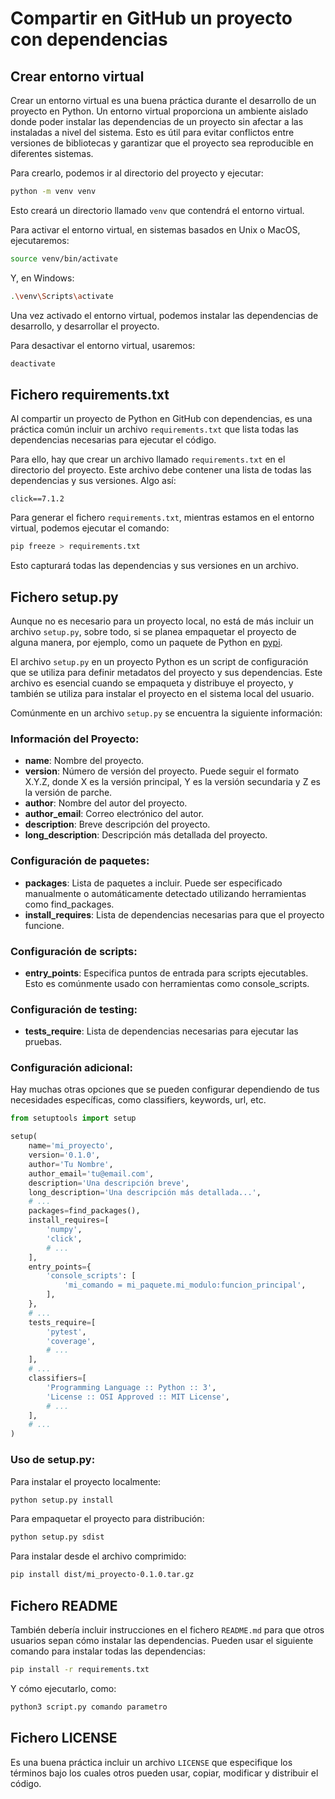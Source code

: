 # Compartir en GitHub un proyecto con dependencias

## Crear entorno virtual

Crear un entorno virtual es una buena práctica durante el desarrollo de un proyecto en Python. Un entorno virtual proporciona un ambiente aislado donde poder instalar las dependencias de un proyecto sin afectar a las instaladas a nivel del sistema. Esto es útil para evitar conflictos entre versiones de bibliotecas y garantizar que el proyecto sea reproducible en diferentes sistemas.

Para crearlo, podemos ir al directorio del proyecto y ejecutar:

``` sh
python -m venv venv
```

Esto creará un directorio llamado `venv` que contendrá el entorno virtual.

Para activar el entorno virtual, en sistemas basados en Unix o MacOS, ejecutaremos:

``` sh
source venv/bin/activate
```

Y, en Windows:

``` sh
.\venv\Scripts\activate
```

Una vez activado el entorno virtual, podemos instalar las dependencias de desarrollo, y desarrollar el proyecto.

Para desactivar el entorno virtual, usaremos:

``` sh
deactivate
```

## Fichero requirements.txt

Al compartir un proyecto de Python en GitHub con dependencias, es una práctica común incluir un archivo `requirements.txt` que lista todas las dependencias necesarias para ejecutar el código.

Para ello, hay que crear un archivo llamado `requirements.txt` en el directorio del proyecto. Este archivo debe contener una lista de todas las dependencias y sus versiones. Algo así:

```
click==7.1.2
```

Para generar el fichero `requirements.txt`, mientras estamos en el entorno virtual, podemos ejecutar el comando:

``` sh
pip freeze > requirements.txt
```

Esto capturará todas las dependencias y sus versiones en un archivo.

## Fichero setup.py

Aunque no es necesario para un proyecto local, no está de más incluir un archivo `setup.py`, sobre todo, si se planea empaquetar el proyecto de alguna manera, por ejemplo, como un paquete de Python en [pypi](https://pypi.org/).

El archivo `setup.py` en un proyecto Python es un script de configuración que se utiliza para definir metadatos del proyecto y sus dependencias. Este archivo es esencial cuando se empaqueta y distribuye el proyecto, y también se utiliza para instalar el proyecto en el sistema local del usuario.

Comúnmente en un archivo `setup.py` se encuentra la siguiente información:

### Información del Proyecto:

- **name**: Nombre del proyecto.
- **version**: Número de versión del proyecto. Puede seguir el formato X.Y.Z, donde X es la versión principal, Y es la versión secundaria y Z es la versión de parche.
- **author**: Nombre del autor del proyecto.
- **author_email**: Correo electrónico del autor.
- **description**: Breve descripción del proyecto.
- **long_description**: Descripción más detallada del proyecto.

### Configuración de paquetes:

- **packages**: Lista de paquetes a incluir. Puede ser especificado manualmente o automáticamente detectado utilizando herramientas como find_packages.
- **install_requires**: Lista de dependencias necesarias para que el proyecto funcione.

### Configuración de scripts:

- **entry_points**: Especifica puntos de entrada para scripts ejecutables. Esto es comúnmente usado con herramientas como console_scripts.

### Configuración de testing:

- **tests_require**: Lista de dependencias necesarias para ejecutar las pruebas.

### Configuración adicional:

Hay muchas otras opciones que se pueden configurar dependiendo de tus necesidades específicas, como classifiers, keywords, url, etc.

``` py
from setuptools import setup

setup(
    name='mi_proyecto',
    version='0.1.0',
    author='Tu Nombre',
    author_email='tu@email.com',
    description='Una descripción breve',
    long_description='Una descripción más detallada...',
    # ...
    packages=find_packages(),
    install_requires=[
        'numpy',
        'click',
        # ...
    ],
    entry_points={
        'console_scripts': [
            'mi_comando = mi_paquete.mi_modulo:funcion_principal',
        ],
    },
    # ...
    tests_require=[
        'pytest',
        'coverage',
        # ...
    ],
    # ...
    classifiers=[
        'Programming Language :: Python :: 3',
        'License :: OSI Approved :: MIT License',
        # ...
    ],
    # ...
)
```

### Uso de setup.py:

Para instalar el proyecto localmente:

``` sh
python setup.py install
```

Para empaquetar el proyecto para distribución:

``` sh
python setup.py sdist
```

Para instalar desde el archivo comprimido:

``` sh
pip install dist/mi_proyecto-0.1.0.tar.gz
```



## Fichero README

También debería incluir instrucciones en el fichero `README.md` para que otros usuarios sepan cómo instalar las dependencias. Pueden usar el siguiente comando para instalar todas las dependencias:

``` sh
pip install -r requirements.txt
```

Y cómo ejecutarlo, como:

``` sh
python3 script.py comando parametro
```

## Fichero LICENSE

Es una buena práctica incluir un archivo `LICENSE` que especifique los términos bajo los cuales otros pueden usar, copiar, modificar y distribuir el código.

